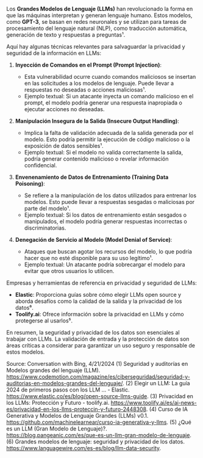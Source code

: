 Los **Grandes Modelos de Lenguaje (LLMs)** han revolucionado la forma en que las máquinas interpretan y generan lenguaje humano. Estos modelos, como **GPT-3**, se basan en redes neuronales y se utilizan para tareas de procesamiento del lenguaje natural (NLP), como traducción automática, generación de texto y respuestas a preguntas¹.

Aquí hay algunas técnicas relevantes para salvaguardar la privacidad y seguridad de la información en LLMs:

1. **Inyección de Comandos en el Prompt (Prompt Injection)**:
   - Esta vulnerabilidad ocurre cuando comandos maliciosos se insertan en las solicitudes a los modelos de lenguaje. Puede llevar a respuestas no deseadas o acciones maliciosas¹.
   - Ejemplo textual: Si un atacante inyecta un comando malicioso en el prompt, el modelo podría generar una respuesta inapropiada o ejecutar acciones no deseadas.

2. **Manipulación Insegura de la Salida (Insecure Output Handling)**:
   - Implica la falta de validación adecuada de la salida generada por el modelo. Esto podría permitir la ejecución de código malicioso o la exposición de datos sensibles¹.
   - Ejemplo textual: Si el modelo no valida correctamente la salida, podría generar contenido malicioso o revelar información confidencial.

3. **Envenenamiento de Datos de Entrenamiento (Training Data Poisoning)**:
   - Se refiere a la manipulación de los datos utilizados para entrenar los modelos. Esto puede llevar a respuestas sesgadas o maliciosas por parte del modelo¹.
   - Ejemplo textual: Si los datos de entrenamiento están sesgados o manipulados, el modelo podría generar respuestas incorrectas o discriminatorias.

4. **Denegación de Servicio al Modelo (Model Denial of Service)**:
   - Ataques que buscan agotar los recursos del modelo, lo que podría hacer que no esté disponible para su uso legítimo¹.
   - Ejemplo textual: Un atacante podría sobrecargar el modelo para evitar que otros usuarios lo utilicen.

Empresas y herramientas de referencia en privacidad y seguridad de LLMs:

- **Elastic**: Proporciona guías sobre cómo elegir LLMs open source y aborda desafíos como la calidad de la salida y la privacidad de los datos⁶.
- **Toolify.ai**: Ofrece información sobre la privacidad en LLMs y cómo protegerse al usarlos⁵.

En resumen, la seguridad y privacidad de los datos son esenciales al trabajar con LLMs. La validación de entrada y la protección de datos son áreas críticas a considerar para garantizar un uso seguro y responsable de estos modelos.

Source: Conversation with Bing, 4/21/2024
(1) Seguridad y auditorías en Modelos grandes del lenguaje (LLM). https://www.codemotion.com/magazine/es/ciberseguridad/seguridad-y-auditorias-en-modelos-grandes-del-lenguaje/.
(2) Elegir un LLM: La guía 2024 de primeros pasos con los LLM ... - Elastic. https://www.elastic.co/es/blog/open-source-llms-guide.
(3) Privacidad en los LLMs: Protección y Futuro - toolify.ai. https://www.toolify.ai/es/ai-news-es/privacidad-en-los-llms-proteccin-y-futuro-2448308.
(4) Curso de IA Generativa y Modelos de Lenguaje Grandes (LLMs) v0.1. https://github.com/machinelearnear/curso-ia-generativa-y-llms.
(5) ¿Qué es un LLM (Gran Modelo de Lenguaje)?. https://blog.pangeanic.com/es/que-es-un-llm-gran-modelo-de-lenguaje.
(6) Grandes modelos de lenguaje: seguridad y privacidad de los datos. https://www.languagewire.com/es-es/blog/llm-data-security.